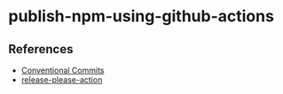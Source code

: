 # publish-npm-using-github-actions

## References
- [Conventional Commits](https://www.conventionalcommits.org/en/v1.0.0/)
- [release-please-action](https://github.com/marketplace/actions/release-please-action)

